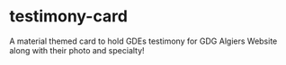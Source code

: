 # testimony-card
A material themed card to hold GDEs testimony for GDG Algiers Website along with their photo and specialty!
